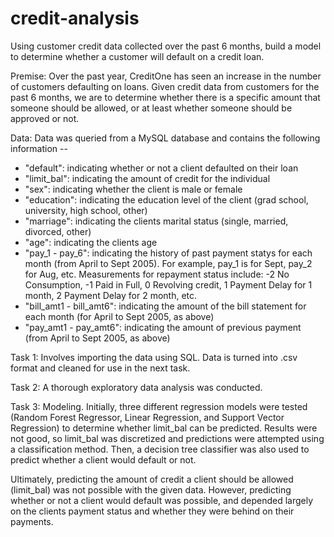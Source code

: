# credit-analysis
Using customer credit data collected over the past 6 months, build a model to determine whether a customer will default on a credit loan.

Premise: Over the past year, CreditOne has seen an increase in the number of customers defaulting on loans. Given credit data from customers for the past 6 months, we are to determine whether there is a specific amount that someone should be allowed, or at least whether someone should be approved or not.

Data: Data was queried from a MySQL database and contains the following information -- 
- "default": indicating whether or not a client defaulted on their loan
- "limit_bal": indicating the amount of credit for the individual
- "sex": indicating whether the client is male or female
- "education": indicating the education level of the client (grad school, university, high school, other)
- "marriage": indicating the clients marital status (single, married, divorced, other)
- "age": indicating the clients age
- "pay_1 - pay_6": indicating the history of past payment statys for each month (from April to Sept 2005). For example, pay_1 is for Sept, pay_2 for Aug, etc. Measurements for repayment status include: -2 No Consumption, -1 Paid in Full, 0 Revolving credit, 1 Payment Delay for 1 month, 2 Payment Delay for 2 month, etc.
- "bill_amt1 - bill_amt6": indicating the amount of the bill statement for each month (for April to Sept 2005, as above)
- "pay_amt1 - pay_amt6": indicating the amount of previous payment (from April to Sept 2005, as above)

Task 1: Involves importing the data using SQL. Data is turned into .csv format and cleaned for use in the next task.

Task 2: A thorough exploratory data analysis was conducted.

Task 3: Modeling. Initially, three different regression models were tested (Random Forest Regressor, Linear Regression, and Support Vector Regression) to determine whether limit_bal can be predicted. Results were not good, so limit_bal was discretized and predictions were attempted using a classification method. Then, a decision tree classifier was also used to predict whether a client would default or not.  

Ultimately, predicting the amount of credit a client should be allowed (limit_bal) was not possible with the given data. However, predicting whether or not a client would default was possible, and depended largely on the clients payment status and whether they were behind on their payments.
